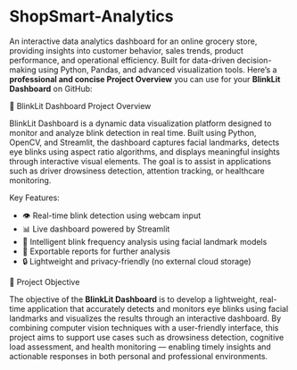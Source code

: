 # ShopSmart-Analytics
An interactive data analytics dashboard for an online grocery store, providing insights into customer behavior, sales trends, product performance, and operational efficiency. Built for data-driven decision-making using Python, Pandas, and advanced visualization tools.
Here’s a **professional and concise Project Overview** you can use for your **BlinkLit Dashboard** on GitHub:

 🔦 BlinkLit Dashboard Project Overview

BlinkLit Dashboard is a dynamic data visualization platform designed to monitor and analyze blink detection in real time. Built using Python, OpenCV, and Streamlit, the dashboard captures facial landmarks, detects eye blinks using aspect ratio algorithms, and displays meaningful insights through interactive visual elements. The goal is to assist in applications such as driver drowsiness detection, attention tracking, or healthcare monitoring.

Key Features:

* 👁️ Real-time blink detection using webcam input
* 📊 Live dashboard powered by Streamlit
* 🧠 Intelligent blink frequency analysis using facial landmark models
* 📁 Exportable reports for further analysis
* 🔒 Lightweight and privacy-friendly (no external cloud storage)

 🎯 Project Objective

The objective of the **BlinkLit Dashboard** is to develop a lightweight, real-time application that accurately detects and monitors eye blinks using facial landmarks and visualizes the results through an interactive dashboard. By combining computer vision techniques with a user-friendly interface, this project aims to support use cases such as drowsiness detection, cognitive load assessment, and health monitoring — enabling timely insights and actionable responses in both personal and professional environments.

